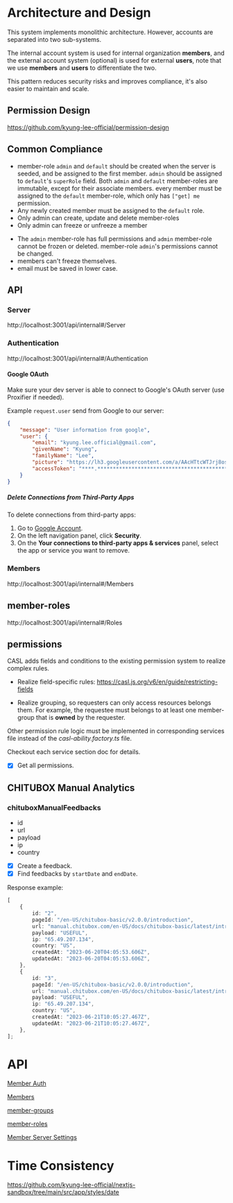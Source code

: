 # Architecture and Design

This system implements monolithic architecture. However, accounts are separated into two sub-systems.

The internal account system is used for internal organization **members**, and the external account system (optional) is used for external **users**, note that we use **members** and **users** to differentiate the two.

This pattern reduces security risks and improves compliance, it's also easier to maintain and scale.

## Permission Design

https://github.com/kyung-lee-official/permission-design

## Common Compliance

-   member-role `admin` and `default` should be created when the server is seeded, and be assigned to the first member. `admin` should be assigned to `default`'s `superRole` field. Both `admin` and `default` member-roles are immutable, except for their associate members. every member must be assigned to the `default` member-role, which only has `["get] me` permission.
-   Any newly created member must be assigned to the `default` role.
-   Only admin can create, update and delete member-roles
-   Only admin can freeze or unfreeze a member
<!-- -   The `admin` member-role must be verified before performing any actions. -->
-   The `admin` member-role has full permissions and `admin` member-role cannot be frozen or deleted. member-role `admin`'s permissions cannot be changed.
-   members can't freeze themselves.
-   email must be saved in lower case.

## API

### Server

http://localhost:3001/api/internal#/Server

### Authentication

http://localhost:3001/api/internal#/Authentication

#### Google OAuth

Make sure your dev server is able to connect to Google's OAuth server (use Proxifier if needed).

Example `request.user` send from Google to our server:

```json
{
	"message": "User information from google",
	"user": {
		"email": "kyung.lee.official@gmail.com",
		"givenName": "Kyung",
		"familyName": "Lee",
		"picture": "https://lh3.googleusercontent.com/a/AAcHTtcWTJrj8osBrYMrYErRMM7g6UmmOWegJpP0PSA5fXxmJw=s96-c",
		"accessToken": "****.****************************************************************************************************************************************************************************************************************"
	}
}
```

##### Delete Connections from Third-Party Apps

To delete connections from third-party apps:

1. Go to [Google Account](https://myaccount.google.com/).
1. On the left navigation panel, click **Security**.
1. On the **Your connections to third-party apps & services** panel, select the app or service you want to remove.

### Members

http://localhost:3001/api/internal#/Members

## member-roles

http://localhost:3001/api/internal#/Roles

## permissions

CASL adds fields and conditions to the existing permission system to realize complex rules.

-   Realize field-specific rules: https://casl.js.org/v6/en/guide/restricting-fields

-   Realize grouping, so requesters can only access resources belongs them. For example, the requestee must belongs to at least one member-group that is **owned** by the requester.

Other permission rule logic must be implemented in corresponding services file instead of the _casl-ability.factory.ts_ file.

Checkout each service section doc for details.

-   [x] Get all permissions.

## CHITUBOX Manual Analytics

### chituboxManualFeedbacks

-   id
-   url
-   payload
-   ip
-   country

-   [x] Create a feedback.
-   [x] Find feedbacks by `startDate` and `endDate`.

Response example:

```ts
[
	{
		id: "2",
		pageId: "/en-US/chitubox-basic/v2.0.0/introduction",
		url: "manual.chitubox.com/en-US/docs/chitubox-basic/latest/introduction",
		payload: "USEFUL",
		ip: "65.49.207.134",
		country: "US",
		createdAt: "2023-06-20T04:05:53.606Z",
		updatedAt: "2023-06-20T04:05:53.606Z",
	},
	{
		id: "3",
		pageId: "/en-US/chitubox-basic/v2.0.0/introduction",
		url: "manual.chitubox.com/en-US/docs/chitubox-basic/latest/introduction",
		payload: "USEFUL",
		ip: "65.49.207.134",
		country: "US",
		createdAt: "2023-06-21T10:05:27.467Z",
		updatedAt: "2023-06-21T10:05:27.467Z",
	},
];
```

# API

[Member Auth](http://localhost:3001/api/member-auth)

[Members](http://localhost:3001/api/members)

[member-groups](http://localhost:3001/api/member-groups)

[member-roles](http://localhost:3001/api/member-roles)

[Member Server Settings](http://localhost:3001/api/member-server-settings)

# Time Consistency

https://github.com/kyung-lee-official/nextjs-sandbox/tree/main/src/app/styles/date
